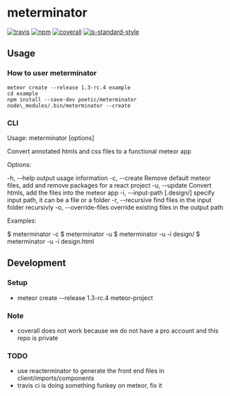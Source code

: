 # meterminator
[![travis][travis-image]][travis-url]
[![npm][npm-image]][npm-url]
[![coverall][coverall-image]][coverall-url]
[![js-standard-style][js-standard-style-image]][js-standard-style-url]

[travis-image]:            https://travis-ci.com/poetic/meterminator.svg?token=n9msxeiUd3RfRLLkqRQL&branch=master
[travis-url]:              https://travis-ci.com/poetic/meterminator
[npm-image]:               https://img.shields.io/npm/v/meterminator.svg
[npm-url]:                 https://npmjs.org/package/meterminator
[coverall-image]:          https://coveralls.io/repos/github/poetic/meterminator/badge.svg?branch=master&t=DQDCRT
[coverall-url]:            https://coveralls.io/github/poetic/meterminator
[js-standard-style-image]: https://img.shields.io/badge/code%20style-standard-brightgreen.svg
[js-standard-style-url]:   http://standardjs.com/

## Usage

### How to user meterminator
```
meteor create --release 1.3-rc.4 example
cd example
npm install --save-dev poetic/meterminator
node\_modules/.bin/meterminator --create
```

### CLI
Usage: meterminator [options]

Convert annotated htmls and css files to a functional meteor app

Options:

  -h, --help                   output usage information
  -c, --create                 Remove default meteor files, add and remove packages for a react project
  -u, --update                 Convert htmls, add the files into the meteor app
  -i, --input-path [.design/]  specify input path, it can be a file or a folder
  -r, --recursive              find files in the input folder recursivly
  -o, --override-files         override existing files in the output path

Examples:

  $ meterminator -c
  $ meterminator -u
  $ meterminator -u -i design/
  $ meterminator -u -i design.html

## Development

### Setup
- meteor create --release 1.3-rc.4 meteor-project

### Note
- coverall does not work because we do not have a pro account and this repo
  is private

### TODO
- use reacterminator to generate the front end files in client/imports/components
- travis ci is doing something funkey on meteor, fix it
